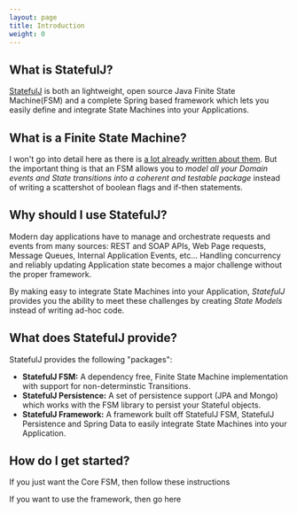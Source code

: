 ```yaml
---
layout: page
title: Introduction
weight: 0
---
```


## What is StatefulJ?

[StatefulJ](http://www.statefulj.org) is both an lightweight, open source Java Finite State Machine(FSM) and a complete Spring based framework which lets you easily define and integrate State Machines into your Applications.

## What is a Finite State Machine?

I won't go into detail here as there is [a lot already written about them](http://en.wikipedia.org/wiki/Finite-state_machine).  But the important thing is that an FSM allows you to *model all your Domain events and State transitions into a coherent and testable package* instead of writing a scattershot of boolean flags and if-then statements. 

## Why should I use StatefulJ?

Modern day applications have to manage and orchestrate requests and events from many sources: REST and SOAP APIs, Web Page requests, Message Queues, Internal Application Events, etc...  Handling concurrency and reliably updating Application state becomes a major challenge without the proper framework.  

By making easy to integrate State Machines into your Application, *StatefulJ* provides you the ability to meet these challenges by creating *State Models* instead of writing ad-hoc code.  

## What does StatefulJ provide?

StatefulJ provides the following "packages":

* **StatefulJ FSM:** A dependency free, Finite State Machine implementation with support for non-determinstic Transitions.
* **StatefulJ Persistence:** A set of persistence support (JPA and Mongo) which works with the FSM library to persist your Stateful objects.
* **StatefulJ Framework:** A framework built off StatefulJ FSM, StatefulJ Persistence and Spring Data to easily integrate State Machines into your Application.

## How do I get started?

If you just want the Core FSM, then follow these instructions

If you want to use the framework, then go here

